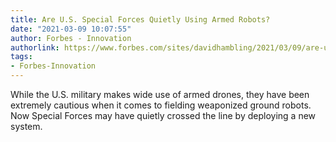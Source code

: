 ```yaml
---
title: Are U.S. Special Forces Quietly Using Armed Robots?
date: "2021-03-09 10:07:55"
author: Forbes - Innovation
authorlink: https://www.forbes.com/sites/davidhambling/2021/03/09/are-us-special-forces-quietly-using-armed-robots/
tags:
- Forbes-Innovation
---
```

While the U.S. military makes wide use of armed drones, they have been extremely cautious when it comes to fielding weaponized ground robots. Now Special Forces may have quietly crossed the line by deploying a new system.